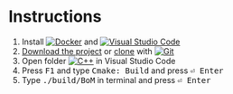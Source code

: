 # Instructions

1. Install [![Docker](https://img.shields.io/badge/docker-%230db7ed.svg?logo=docker&logoColor=white)](https://docs.docker.com/get-docker/ "Download Docker") and [![Visual Studio Code](https://img.shields.io/badge/Visual%20Studio%20Code-0078d7.svg?logo=visual-studio-code&logoColor=white)](https://code.visualstudio.com/download "Download Visual Studio Code")
2. [Download the project](https://github.com/bilguun-zorigt/mongolbank-rate-scraper-in-different-programming-languages/archive/refs/heads/main.zip) or [clone](https://github.com/bilguun-zorigt/mongolbank-rate-scraper-in-different-programming-languages.git) with [![Git](https://img.shields.io/badge/git-%23F05033.svg?logo=git&logoColor=white)](https://git-scm.com/downloads "Download Git")
3. Open folder [![C++](https://img.shields.io/badge/c++-%2300599C.svg?logo=c%2B%2B&logoColor=white)](https://cplusplus.com/ "C++") in Visual Studio Code
4. Press <kbd>F1</kbd> and type <kbd>Cmake: Build</kbd> and press <kbd>⏎ Enter</kbd>
5. Type <kbd>./build/BoM</kbd> in terminal and press <kbd>⏎ Enter</kbd>

<!-- https://github.com/Ileriayo/markdown-badges -->